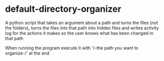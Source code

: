# default-directory-organizer
A python script that takes an argument about a path and turns the files (not the folders), turns the files into that path into hidden files and writes activity log for the actions it makes so the user knows what has been changed in that path

When running the program execute it with '/-the path you want to organize-/' at the end 
